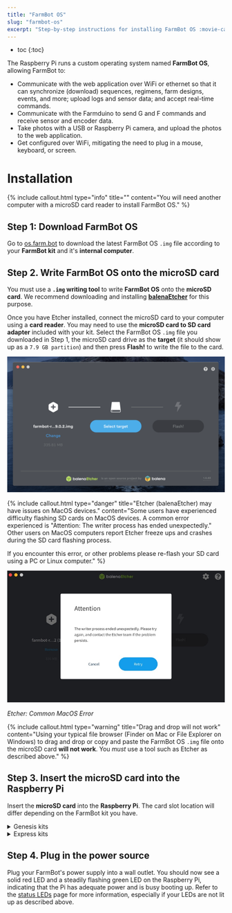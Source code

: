 ```yaml
---
title: "FarmBot OS"
slug: "farmbot-os"
excerpt: "Step-by-step instructions for installing FarmBot OS :movie-camera: [Video tutorial](https://youtu.be/AOsF17Yxoi4?t=9)\nDownload the latest FarmBot OS `.img` file at [os.farm.bot](http://os.farm.bot)."
---
```


* toc
{:toc}

The Raspberry Pi runs a custom operating system named **FarmBot OS**, allowing FarmBot to:

  * Communicate with the web application over WiFi or ethernet so that it can synchronize (download) sequences, regimens, farm designs, events, and more; upload logs and sensor data; and accept real-time commands.
  * Communicate with the Farmduino to send G and F commands and receive sensor and encoder data.
  * Take photos with a USB or Raspberry Pi camera, and upload the photos to the web application.
  * Get configured over WiFi, mitigating the need to plug in a mouse, keyboard, or screen.

# Installation

{%
include callout.html
type="info"
title=""
content="You will need another computer with a microSD card reader to install FarmBot OS."
%}

## Step 1: Download FarmBot OS
Go to [os.farm.bot](http://os.farm.bot) to download the latest FarmBot OS `.img` file according to your **FarmBot kit** and it's **internal computer**.

<!-- <iframe src="https://my.farm.bot/os" width="100%" height="500px" style="border: none; border-radius: 3px;"></iframe> -->

## Step 2. Write FarmBot OS onto the microSD card
You must use a **`.img` writing tool** to write **FarmBot OS** onto the **microSD card**. We recommend downloading and installing **[balenaEtcher](https://www.balena.io/etcher/)** for this purpose.

Once you have Etcher installed, connect the microSD card to your computer using a **card reader**. You may need to use the **microSD card to SD card adapter** included with your kit. Select the FarmBot OS `.img` file you downloaded in Step 1, the microSD card drive as the **target** (it should show up as a `7.9 GB partition`) and then press **Flash!**  to write the file to the card.

![Screen Shot 2020-01-30 at 1.55.04 PM.png](Screen_Shot_2020-01-30_at_1.55.04_PM.png)



{%
include callout.html
type="danger"
title="Etcher (balenaEtcher) may have issues on MacOS devices."
content="Some users have experienced difficulty flashing SD cards on MacOS devices. A common error experienced is \"Attention: The writer process has ended unexpectedly.\"   Other users on MacOS computers report Etcher freeze ups and crashes during the SD card flashing process. 

If you encounter this error, or other problems please re-flash your SD card using a PC or Linux computer."
%}



![Etcher_Error_MacOS.jpg](Etcher_Error_MacOS.jpg)

_Etcher: Common MacOS Error_



{%
include callout.html
type="warning"
title="Drag and drop will not work"
content="Using your typical file browser (Finder on Mac or File Explorer on Windows) to drag and drop or copy and paste the FarmBot OS `.img` file onto the microSD card **will not work**. You *must* use a tool such as Etcher as described above."
%}

## Step 3. Insert the microSD card into the Raspberry Pi
Insert the **microSD card** into the **Raspberry Pi**. The card slot location will differ depending on the FarmBot kit you have.

<details><summary>Genesis kits</summary>

For Genesis kits, the card slot is located on the back side of the Pi 3, on the right-hand edge. You do not need to remove the Raspberry Pi from the electronics box to insert the card; we have left enough access room.

![MicroSD card slot on the Raspberry Pi 3](Screen_Shot_2018-10-04_at_5.10.01_PM.png)

</details>

<details><summary>Express kits</summary>

For Express kits, the card slot is located on the front side of the Pi Zero, on the left-hand edge.

![MicrosD card slot on the Raspberry Pi Zero W](Card.jpeg)

</details>

## Step 4. Plug in the power source
Plug your FarmBot's power supply into a wall outlet. You should now see a solid red <span class="fa fa-circle red"></span> LED and a steadily flashing green <span class="fa fa-circle green"></span> LED on the Raspberry Pi, indicating that the Pi has adequate power and is busy booting up. Refer to the [status LEDs](farmbot-os/status-leds.md) page for more information, especially if your LEDs are not lit up as described above.
